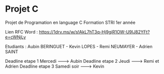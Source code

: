 # Projet C

Projet de Programation en language C
Formation STRI 1er année

Lien RFC Word : https://1drv.ms/w/s!AkL7hT3q-Hj9giR1OW-U9lJ82YFt?e=cWNjLy

Etudiants : Aubin BERINGUET - Kevin LOPES - Remi NEUMAYER - Adrien SAINT

Deadline etape 1 Mercedi      ---> Aubin
Deadline etape 2 Jeudi        ---> Remi et Adrien
Deadline etape 3 Samedi soir  ---> Kevin

